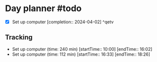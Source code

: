 # Day planner #todo 
- [x] Set up computer  [completion:: 2024-04-02] ^qetv

## Tracking
- Set up computer (time: 240 min) [startTime:: 10:00]  [endTime:: 16:02] 
- Set up computer (time: 112 min) [startTime:: 16:33] [endTime:: 18:26]